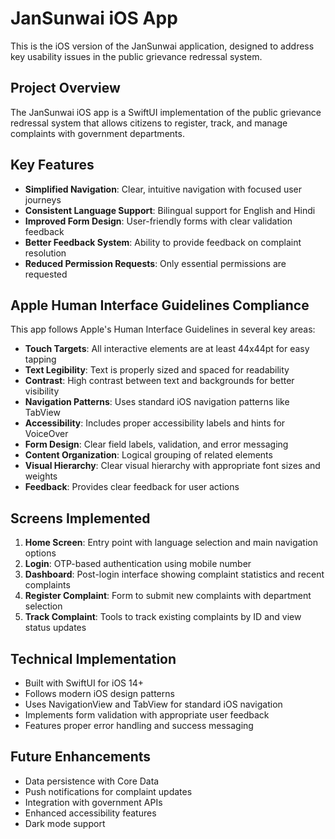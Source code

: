 # JanSunwai iOS App

This is the iOS version of the JanSunwai application, designed to address key usability issues in the public grievance redressal system.

## Project Overview

The JanSunwai iOS app is a SwiftUI implementation of the public grievance redressal system that allows citizens to register, track, and manage complaints with government departments.

## Key Features

- **Simplified Navigation**: Clear, intuitive navigation with focused user journeys
- **Consistent Language Support**: Bilingual support for English and Hindi
- **Improved Form Design**: User-friendly forms with clear validation feedback
- **Better Feedback System**: Ability to provide feedback on complaint resolution
- **Reduced Permission Requests**: Only essential permissions are requested

## Apple Human Interface Guidelines Compliance

This app follows Apple's Human Interface Guidelines in several key areas:

- **Touch Targets**: All interactive elements are at least 44x44pt for easy tapping
- **Text Legibility**: Text is properly sized and spaced for readability
- **Contrast**: High contrast between text and backgrounds for better visibility
- **Navigation Patterns**: Uses standard iOS navigation patterns like TabView
- **Accessibility**: Includes proper accessibility labels and hints for VoiceOver
- **Form Design**: Clear field labels, validation, and error messaging
- **Content Organization**: Logical grouping of related elements
- **Visual Hierarchy**: Clear visual hierarchy with appropriate font sizes and weights
- **Feedback**: Provides clear feedback for user actions

## Screens Implemented

1. **Home Screen**: Entry point with language selection and main navigation options
2. **Login**: OTP-based authentication using mobile number
3. **Dashboard**: Post-login interface showing complaint statistics and recent complaints
4. **Register Complaint**: Form to submit new complaints with department selection
5. **Track Complaint**: Tools to track existing complaints by ID and view status updates

## Technical Implementation

- Built with SwiftUI for iOS 14+
- Follows modern iOS design patterns
- Uses NavigationView and TabView for standard iOS navigation
- Implements form validation with appropriate user feedback
- Features proper error handling and success messaging

## Future Enhancements

- Data persistence with Core Data
- Push notifications for complaint updates
- Integration with government APIs
- Enhanced accessibility features
- Dark mode support 